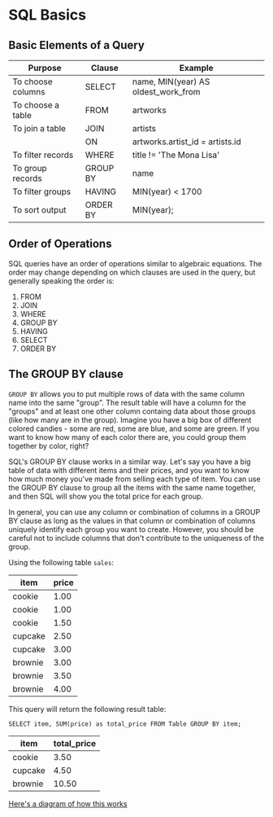 # SQL Basics

## Basic Elements of a Query

| Purpose           | Clause   | Example |
| ---               | ---      | ---     |
| To choose columns | SELECT   | name, MIN(year) AS oldest_work_from |
| To choose a table | FROM     | artworks |
| To join a table   | JOIN     | artists |
|                   | ON       | artworks.artist_id = artists.id |
| To filter records | WHERE    | title != 'The Mona Lisa' |
| To group records  | GROUP BY | name |
| To filter groups  | HAVING   | MIN(year) < 1700 |
| To sort output    | ORDER BY | MIN(year); |

## Order of Operations

SQL queries have an order of operations similar to algebraic equations. The order may change depending on which clauses are used in the query, but generally speaking the order is:

1. FROM
2. JOIN
3. WHERE
4. GROUP BY
5. HAVING
6. SELECT
7. ORDER BY

## The GROUP BY clause

`GROUP BY` allows you to put multiple rows of data with the same column name into the same "group". The result table will have a column for the "groups" and at least one other column containg data about those groups (like how many are in the group). Imagine you have a big box of different colored candies - some are red, some are blue, and some are green. If you want to know how many of each color there are, you could group them together by color, right?

SQL's GROUP BY clause works in a similar way. Let's say you have a big table of data with different items and their prices, and you want to know how much money you've made from selling each type of item. You can use the GROUP BY clause to group all the items with the same name together, and then SQL will show you the total price for each group.

In general, you can use any column or combination of columns in a GROUP BY clause as long as the values in that column or combination of columns uniquely identify each group you want to create. However, you should be careful not to include columns that don't contribute to the uniqueness of the group.

Using the following table `sales`:

| item | price |
| ---  | ---   |
| cookie | 1.00 |
| cookie | 1.00 |
| cookie | 1.50 |
| cupcake | 2.50 |
| cupcake | 3.00 |
| brownie | 3.00 |
| brownie | 3.50 |
| brownie | 4.00 |

This query will return the following result table:

`SELECT item, SUM(price) as total_price FROM Table GROUP BY item;`

| item    | total_price |
| ---     | ---         |
| cookie  | 3.50        |
| cupcake | 4.50        |
| brownie | 10.50       |

[Here's a diagram of how this works](https://github.com/jeremyraby/courseNotes/blob/main/sql/groupBy.jpg)
